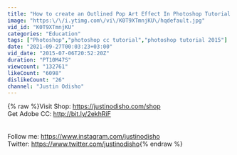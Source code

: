 ```yaml
---
title: "How to create an Outlined Pop Art Effect In Photoshop Tutorial!"
image: "https:\/\/i.ytimg.com\/vi\/K0T9XTmnjKU\/hqdefault.jpg"
vid_id: "K0T9XTmnjKU"
categories: "Education"
tags: ["Photoshop","photoshop cc tutorial","photoshop tutorial 2015"]
date: "2021-09-27T00:03:23+03:00"
vid_date: "2015-07-06T20:52:20Z"
duration: "PT10M47S"
viewcount: "132761"
likeCount: "6098"
dislikeCount: "26"
channel: "Justin Odisho"
---
```

{% raw %}Visit Shop: <a rel="nofollow" target="blank" href="https://justinodisho.com/shop">https://justinodisho.com/shop</a><br />Get Adobe CC: <a rel="nofollow" target="blank" href="http://bit.ly/2ekhRiF">http://bit.ly/2ekhRiF</a> <br /><br /><br />Follow me: <a rel="nofollow" target="blank" href="https://www.instagram.com/justinodisho">https://www.instagram.com/justinodisho</a><br />Twitter: <a rel="nofollow" target="blank" href="https://www.twitter.com/justinodisho">https://www.twitter.com/justinodisho</a>{% endraw %}
